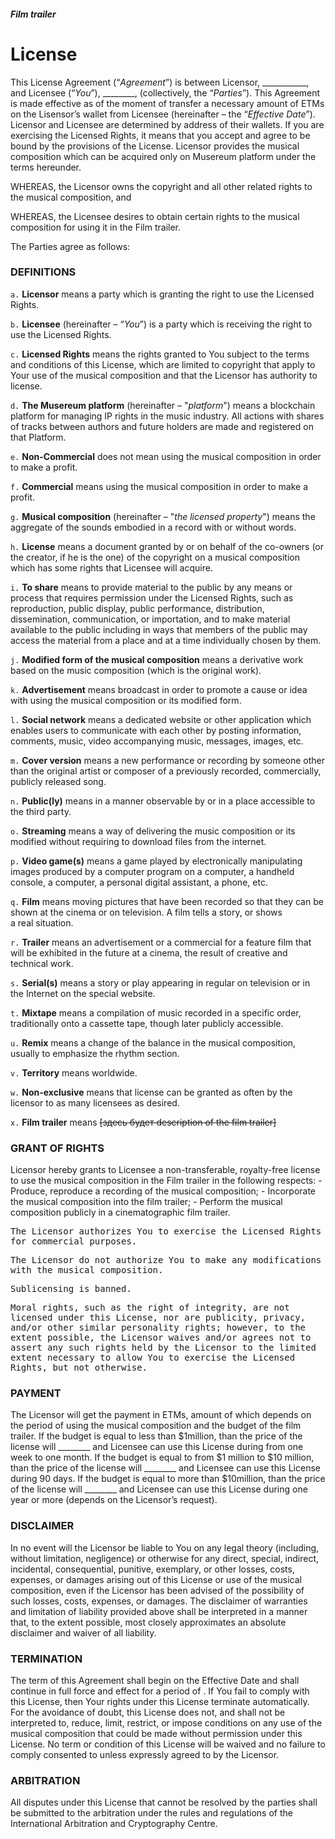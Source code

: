 #### _Film trailer_
# License
This License Agreement (“_Agreement_”) is between Licensor, ___________, and Licensee (“_You_”), ________, (collectively, the “_Parties_”). This Agreement is made effective as of the moment of transfer a necessary amount of ETMs on the Lisensor’s wallet from Licensee (hereinafter – the “_Effective Date_”). Licensor and Licensee are determined by address of their wallets. If you are exercising the Licensed Rights, it means that you accept and agree to be bound by the provisions of the License. Licensor provides the musical composition which can be acquired only on Musereum platform under the terms hereunder.

WHEREAS, the Licensor owns the copyright and all other related rights to the musical composition, and

WHEREAS, the Licensee desires to obtain certain rights to the musical composition for using it in the Film trailer.

The Parties agree as follows:

### DEFINITIONS

`a.` **Licensor** means a party which is granting the right to use the Licensed Rights.

`b.` **Licensee** (hereinafter – “_You_”) is a party which is receiving the right to use the Licensed Rights.

`c.` **Licensed Rights** means the rights granted to You subject to the terms and conditions of this License, which are limited to copyright that apply to Your use of the musical composition and that the Licensor has authority to license.

`d.` **The Musereum platform** (hereinafter – "_platform_") means a blockchain platform for managing IP rights in the music industry. All actions with shares of tracks between authors and future holders are made and registered on that Platform.

`e.` **Non-Commercial** does not mean using the musical composition in order to make a profit.

`f.` **Commercial** means using the musical composition in order to make a profit.

`g.` **Musical composition** (hereinafter – "_the licensed property_") means the aggregate of the sounds embodied in a record with or without words.

`h.` **License** means a document granted by or on behalf of the co-owners (or the creator, if he is the one) of the copyright on a musical composition which has some rights that Licensee will acquire.

`i.` **To share** means to provide material to the public by any means or process that requires permission under the Licensed Rights, such as reproduction, public display, public performance, distribution, dissemination, communication, or importation, and to make material available to the public including in ways that members of the public may access the material from a place and at a time individually chosen by them.

`j.` **Modified form of the musical composition** means a derivative work based on the music composition (which is the original work).

`k.` **Advertisement** means broadcast in order to promote a cause or idea with using the musical composition or its modified form.

`l.` **Social network** means a dedicated website or other application which enables users to communicate with each other by posting information, comments, music, video accompanying music, messages, images, etc.

`m.` **Cover version** means a new performance or recording by someone other than the original artist or composer of a previously recorded, commercially, publicly released song.

`n.` **Public(ly)** means in a manner observable by or in a place accessible to the third party.

`o.` **Streaming** means a way of delivering the music composition or its modified without requiring to download files from the internet.

`p.` **Video game(s)** means a game played by electronically manipulating images produced by a computer program on a computer, a handheld console, a computer, a personal digital assistant, a phone, etc.

`q.` **Film** means moving pictures that have been recorded so that they can be shown at the cinema or on television. A film tells a story, or shows a real situation.

`r.` **Trailer** means an advertisement or a commercial for a feature film that will be exhibited in the future at a cinema, the result of creative and technical work.

`s.` **Serial(s)** means a story or play appearing in regular on television or in the Internet on the special website.

`t.` **Mixtape** means a compilation of music recorded in a specific order, traditionally onto a cassette tape, though later publicly accessible.

`u.` **Remix** means a change of the balance in the musical composition, usually to emphasize the rhythm section.

`v.` **Territory** means worldwide.

`w.` **Non-exclusive** means that license can be granted as often by the licensor to as many licensees as desired.

`x.` **Film trailer** means ~~[здесь будет description of the film trailer]~~

### GRANT OF RIGHTS

Licensor hereby grants to Licensee a non-transferable, royalty-free license to use the musical composition in the Film trailer in the following respects:
        - Produce, reproduce a recording of the musical composition;
        - Incorporate the musical composition into the film trailer;
        - Perform the musical composition publicly in a cinematographic film trailer.

<kbd>The Licensor authorizes You to exercise the Licensed Rights for commercial purposes.</kbd><p>
<kbd>The Licensor do not authorize You to make any modifications with the musical composition.
</kbd><p>
<kbd>Sublicensing is banned.</kbd><p>
<kbd>Moral rights, such as the right of integrity, are not licensed under this License, nor are publicity, privacy, and/or other similar personality rights; however, to the extent possible, the Licensor waives and/or agrees not to assert any such rights held by the Licensor to the limited extent necessary to allow You to exercise the Licensed Rights, but not otherwise.
</kbd>
### PAYMENT
The Licensor will get the payment in ETMs, amount of which depends on the period of using the musical composition and the budget of the film trailer.
If the budget is equal to less than $1million, than the price of the license will ________ and Licensee can use this License during from one week to one month.
If the budget is equal to from $1 million to $10 million, than the price of the license will ________ and Licensee can use this License during 90 days.
If the budget is equal to more than $10million, than the price of the license will ________ and Licensee can use this License during one year or more (depends on the Licensor’s request).
### DISCLAIMER
In no event will the Licensor be liable to You on any legal theory (including, without limitation, negligence) or otherwise for any direct, special, indirect, incidental, consequential, punitive, exemplary, or other losses, costs, expenses, or damages arising out of this License or use of the musical composition, even if the Licensor has been advised of the possibility of such losses, costs, expenses, or damages.
The disclaimer of warranties and limitation of liability provided above shall be interpreted in a manner that, to the extent possible, most closely approximates an absolute disclaimer and waiver of all liability.
### TERMINATION

The term of this Agreement shall begin on the Effective Date and shall continue in full force and effect for a period of 	           .
If You fail to comply with this License, then Your rights under this License terminate automatically.
For the avoidance of doubt, this License does not, and shall not be interpreted to, reduce, limit, restrict, or impose conditions on any use of the musical composition that could be made without permission under this License.
No term or condition of this License will be waived and no failure to comply consented to unless expressly agreed to by the Licensor.
### ARBITRATION
All disputes under this License that cannot be resolved by the parties shall be submitted to the arbitration under the rules and regulations of the International Arbitration and Cryptography Centre.
